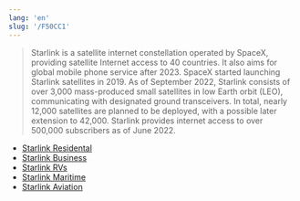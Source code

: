 ```yaml
---
lang: 'en'
slug: '/F50CC1'
---
```


> Starlink is a satellite internet constellation operated by SpaceX, providing satellite Internet access to 40 countries. It also aims for global mobile phone service after 2023. SpaceX started launching Starlink satellites in 2019. As of September 2022, Starlink consists of over 3,000 mass-produced small satellites in low Earth orbit (LEO), communicating with designated ground transceivers. In total, nearly 12,000 satellites are planned to be deployed, with a possible later extension to 42,000. Starlink provides internet access to over 500,000 subscribers as of June 2022.

- [Starlink Residental](https://www.starlink.com/)
- [Starlink Business](https://www.starlink.com/business)
- [Starlink RVs](https://www.starlink.com/rv)
- [Starlink Maritime](https://www.starlink.com/maritime)
- [Starlink Aviation](https://www.starlink.com/aviation)

<head>
  <html lang="en-US"/>
</head>
